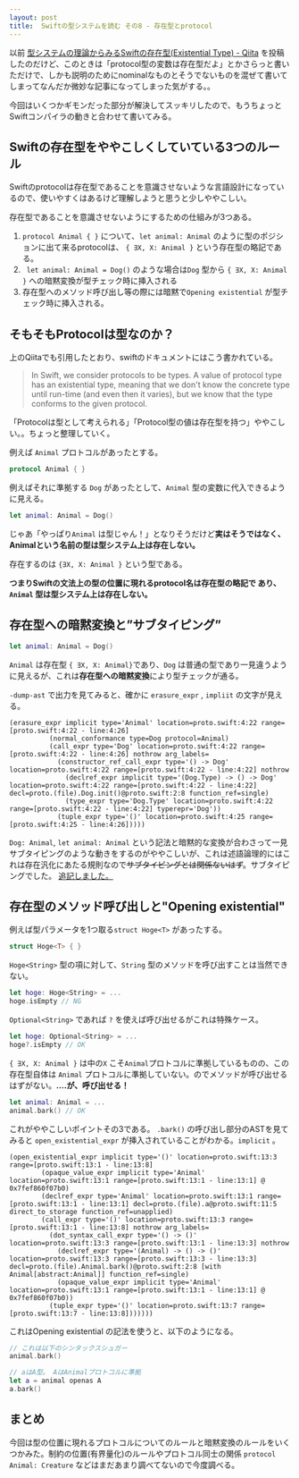 ```yaml
---
layout: post
title:  Swiftの型システムを読む その8 - 存在型とprotocol
---
```


以前  [型システムの理論からみるSwiftの存在型(Existential Type) - Qiita](https://qiita.com/ukitaka/items/a993b5d7ed5ae84b1b52) を投稿したのだけど、このときは「protocol型の変数は存在型だよ」とかさらっと書いただけで、しかも説明のためにnominalなものとそうでないものを混ぜて書いてしまってなんだか微妙な記事になってしまった気がする。。

今回はいくつかギモンだった部分が解決してスッキリしたので、もうちょっとSwiftコンパイラの動きと合わせて書いてみる。

## Swiftの存在型をややこしくしていている3つのルール
 
Swiftのprotocolは存在型であることを意識させないような言語設計になっているので、使いやすくはあるけど理解しようと思うと少しややこしい。

存在型であることを意識させないようにするための仕組みが3つある。

1. `protocol Animal { }` について、`let animal: Animal` のように型のポジションに出て来るprotocolは、 `{ ∃X, X: Animal }` という存在型の略記である。
2. ` let animal: Animal = Dog()` のような場合は`Dog` 型から `{ ∃X, X: Animal }` への暗黙変換が型チェック時に挿入される
3. 存在型へのメソッド呼び出し等の際には暗黙で`Opening existential` が型チェック時に挿入される。


## そもそもProtocolは型なのか？
上のQiitaでも引用したとおり、swiftのドキュメントにはこう書かれている。

>  In Swift, we consider protocols to be types. A value of protocol type has an existential type, meaning that we don't know the concrete type until run-time (and even then it varies), but we know that the type conforms to the given protocol.


「Protocolは型として考えられる」「Protocol型の値は存在型を持つ」ややこしい。。ちょっと整理していく。

例えば `Animal` プロトコルがあったとする。

```swift
protocol Animal { }
```

例えばそれに準拠する `Dog` があったとして、`Animal` 型の変数に代入できるように見える。

```swift
let animal: Animal = Dog()
```

じゃあ「やっぱり`Animal` は型じゃん！」となりそうだけど**実はそうではなく、Animalという名前の型は型システム上は存在しない。**

存在するのは `{∃X, X: Animal }` という型である。

**つまりSwiftの文法上の型の位置に現れるprotocol名は存在型の略記で あり、`Animal` 型は型システム上は存在しない。**


## 存在型への暗黙変換と”サブタイピング”

```swift
let animal: Animal = Dog()
```

`Animal` は存在型 `{ ∃X, X: Animal}`であり、`Dog` は普通の型であり一見違うように見えるが、これは**存在型への暗黙変換**により型チェックが通る。

`-dump-ast` で出力を見てみると、確かに `erasure_expr` , `impliit` の文字が見える。 

```
(erasure_expr implicit type='Animal' location=proto.swift:4:22 range=[proto.swift:4:22 - line:4:26]
          (normal_conformance type=Dog protocol=Animal)
          (call_expr type='Dog' location=proto.swift:4:22 range=[proto.swift:4:22 - line:4:26] nothrow arg_labels=
            (constructor_ref_call_expr type='() -> Dog' location=proto.swift:4:22 range=[proto.swift:4:22 - line:4:22] nothrow
              (declref_expr implicit type='(Dog.Type) -> () -> Dog' location=proto.swift:4:22 range=[proto.swift:4:22 - line:4:22] decl=proto.(file).Dog.init()@proto.swift:2:8 function_ref=single)
              (type_expr type='Dog.Type' location=proto.swift:4:22 range=[proto.swift:4:22 - line:4:22] typerepr='Dog'))
            (tuple_expr type='()' location=proto.swift:4:25 range=[proto.swift:4:25 - line:4:26]))))
```

`Dog: Animal`,  `let animal: Animal` という記法と暗黙的な変換が合わさって一見サブタイピングのような動きをするのがややこしいが、これは述語論理的にはこれは存在汎化にあたる規則なので~~サブタイピングとは関係ないはず~~。サブタイピングでした。 [追記しました。 ](https://blog.waft.me/2017/11/29/swift-type-system-13/)


## 存在型のメソッド呼び出しと"Opening existential"

例えば型パラメータを1つ取る`struct Hoge<T>` があったする。

```swift
struct Hoge<T> { }
```

`Hoge<String>` 型の項に対して、`String` 型のメソッドを呼び出すことは当然できない。

```swift
let hoge: Hoge<String> = ...
hoge.isEmpty // NG
```

`Optional<String>` であれば `?` を使えば呼び出せるがこれは特殊ケース。

```swift
let hoge: Optional<String> = ...
hoge?.isEmpty // OK
```

`{ ∃X, X: Animal }` は中の`X` こそ`Animal`プロトコルに準拠しているものの、この存在型自体は `Animal` プロトコルに準拠していない。のでメソッドが呼び出せるはずがない。**….が、呼び出せる！** 

```swift
let animal: Animal = ...
animal.bark() // OK
```

これがややこしいポイントその3である。
`.bark()` の呼び出し部分のASTを見てみると `open_existential_expr` が挿入されていることがわかる。`implicit` 。

```
(open_existential_expr implicit type='()' location=proto.swift:13:3 range=[proto.swift:13:1 - line:13:8]
        (opaque_value_expr implicit type='Animal' location=proto.swift:13:1 range=[proto.swift:13:1 - line:13:1] @ 0x7fef860f07b0)
        (declref_expr type='Animal' location=proto.swift:13:1 range=[proto.swift:13:1 - line:13:1] decl=proto.(file).a@proto.swift:11:5 direct_to_storage function_ref=unapplied)
        (call_expr type='()' location=proto.swift:13:3 range=[proto.swift:13:1 - line:13:8] nothrow arg_labels=
          (dot_syntax_call_expr type='() -> ()' location=proto.swift:13:3 range=[proto.swift:13:1 - line:13:3] nothrow
            (declref_expr type='(Animal) -> () -> ()' location=proto.swift:13:3 range=[proto.swift:13:3 - line:13:3] decl=proto.(file).Animal.bark()@proto.swift:2:8 [with Animal[abstract:Animal]] function_ref=single)
            (opaque_value_expr implicit type='Animal' location=proto.swift:13:1 range=[proto.swift:13:1 - line:13:1] @ 0x7fef860f07b0))
          (tuple_expr type='()' location=proto.swift:13:7 range=[proto.swift:13:7 - line:13:8]))))))
```

これはOpening existential の記法を使うと、以下のようになる。

```swift
// これは以下のシンタックスシュガー
animal.bark()

// aはA型。 AはAnimalプロトコルに準拠
let a = animal openas A
a.bark()
```

## まとめ
今回は型の位置に現れるプロトコルについてのルールと暗黙変換のルールをいくつかみた。制約の位置(有界量化)のルールやプロトコル同士の関係 `protocol Animal: Creature` などはまだあまり調べてないので今度調べる。


